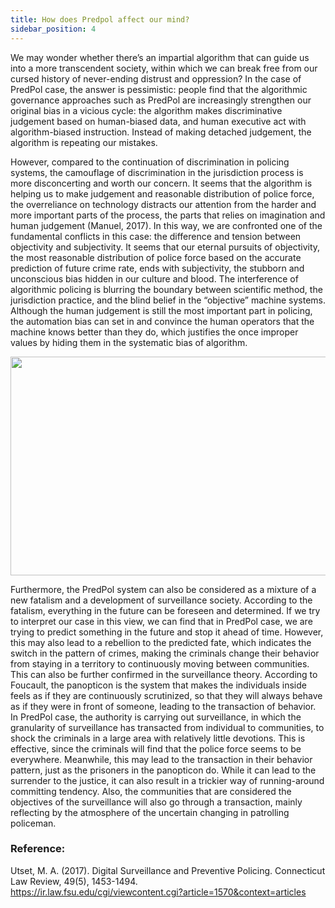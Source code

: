 ```yaml
---
title: How does Predpol affect our mind?
sidebar_position: 4
---
```


We may wonder whether there’s an impartial algorithm that can guide us into a more transcendent society, within which we can break free from our cursed history of never-ending distrust and oppression? In the case of PredPol case, the answer is pessimistic: people find that the algorithmic governance approaches such as PredPol are increasingly strengthen our original bias in a vicious cycle: the algorithm makes discriminative judgement based on human-biased data, and human executive act with algorithm-biased instruction. Instead of making detached judgement, the algorithm is repeating our mistakes.

However, compared to the continuation of discrimination in policing systems, the camouflage of discrimination in the jurisdiction process is more disconcerting and worth our concern. It seems that the algorithm is helping us to make judgement and reasonable distribution of police force, the overreliance on technology distracts our attention from the harder and more important parts of the process, the parts that relies on imagination and human judgement (Manuel, 2017). In this way, we are confronted one of the fundamental conflicts in this case: the difference and tension between objectivity and subjectivity. It seems that our eternal pursuits of objectivity, the most reasonable distribution of police force based on the accurate prediction of future crime rate, ends with subjectivity, the stubborn and unconscious bias hidden in our culture and blood. The interference of algorithmic policing is blurring the boundary between scientific method, the jurisdiction practice, and the blind belief in the “objective” machine systems. Although the human judgement is still the most important part in policing, the automation bias can set in and convince the human operators that the machine knows better than they do, which justifies the once improper values by hiding them in the systematic bias of algorithm. 

<div align='center'>
<img
  src="https://lh3.googleusercontent.com/78uau885uCHTQHjrEqPIGO5L9sJE2ZP2b3FpJtAuz1PHvL0EsMyKJC3394xQyBAfaAb1zEKB3nDALux5dZQ1ioNGBgIJdyL7vrSGhRonuMR34lrVm_odV9s2unA0TrzWrLISlsRl" 
  width = "600" height = "350" alt=""/>
</div>

Furthermore, the PredPol system can also be considered as a mixture of a new fatalism and a development of surveillance society. According to the fatalism, everything in the future can be foreseen and determined. If we try to interpret our case in this view, we can find that in PredPol case, we are trying to predict something in the future and stop it ahead of time. However, this may also lead to a rebellion to the predicted fate, which indicates the switch in the pattern of crimes, making the criminals change their behavior from staying in a territory to continuously moving between communities. This can also be further confirmed in the surveillance theory. According to Foucault, the panopticon is the system that makes the individuals inside feels as if they are continuously scrutinized, so that they will always behave as if they were in front of someone, leading to the transaction of behavior. In PredPol case, the authority is carrying out surveillance, in which the granularity of surveillance has transacted from individual to communities, to shock the criminals in a large area with relatively little devotions. This is effective, since the criminals will find that the police force seems to be everywhere. Meanwhile, this may lead to the transaction in their behavior pattern, just as the prisoners in the panopticon do. While it can lead to the surrender to the justice, it can also result in a trickier way of running-around committing tendency. Also, the communities that are considered the objectives of the surveillance will also go through a transaction, mainly reflecting by the atmosphere of the uncertain changing in patrolling policeman.

### Reference:

Utset, M. A. (2017). Digital Surveillance and Preventive Policing. Connecticut Law Review, 49(5), 1453-1494.  
https://ir.law.fsu.edu/cgi/viewcontent.cgi?article=1570&context=articles


